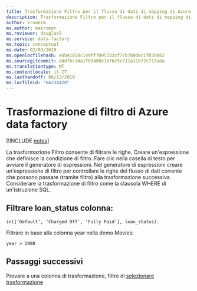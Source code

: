 ```yaml
---
title: Trasformazione Filtro per il flusso di dati di mapping di Azure Data Factory
description: Trasformazione Filtro per il flusso di dati di mapping di Azure Data Factory
author: kromerm
ms.author: makromer
ms.reviewer: douglasl
ms.service: data-factory
ms.topic: conceptual
ms.date: 02/03/2019
ms.openlocfilehash: e0b41850c149ff7095333cf77b780dec1f03b882
ms.sourcegitcommit: d4dfbc34a1f03488e1b7bc5e711a11b72c717ada
ms.translationtype: MT
ms.contentlocale: it-IT
ms.lasthandoff: 06/13/2019
ms.locfileid: "66234420"
---
```

# <a name="azure-data-factory-filter-transformation"></a>Trasformazione di filtro di Azure data factory

[!INCLUDE [notes](../../includes/data-factory-data-flow-preview.md)]

La trasformazione Filtro consente di filtrare le righe. Creare un'espressione che definisce la condizione di filtro. Fare clic nella casella di testo per avviare il generatore di espressioni. Nel generatore di espressioni creare un'espressione di filtro per controllare le righe del flusso di dati corrente che possono passare (tramite filtro) alla trasformazione successiva. Considerare la trasformazione di filtro come la clausola WHERE di un'istruzione SQL.

## <a name="filter-on-loanstatus-column"></a>Filtrare loan_status colonna:

```
in([‘Default’, ‘Charged Off’, ‘Fully Paid’], loan_status).
```

Filtrare in base alla colonna year nella demo Movies:

```
year > 1980
```

## <a name="next-steps"></a>Passaggi successivi

Provare a una colonna di trasformazione, filtro di [selezionare trasformazione](data-flow-select.md)
